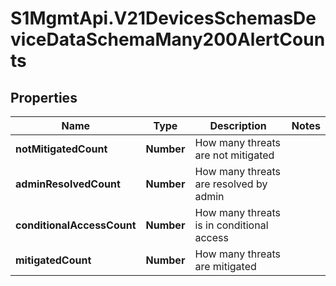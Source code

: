 # S1MgmtApi.V21DevicesSchemasDeviceDataSchemaMany200AlertCounts

## Properties
Name | Type | Description | Notes
------------ | ------------- | ------------- | -------------
**notMitigatedCount** | **Number** | How many threats are not mitigated | 
**adminResolvedCount** | **Number** | How many threats are resolved by admin | 
**conditionalAccessCount** | **Number** | How many threats is in conditional access | 
**mitigatedCount** | **Number** | How many threats are mitigated | 


